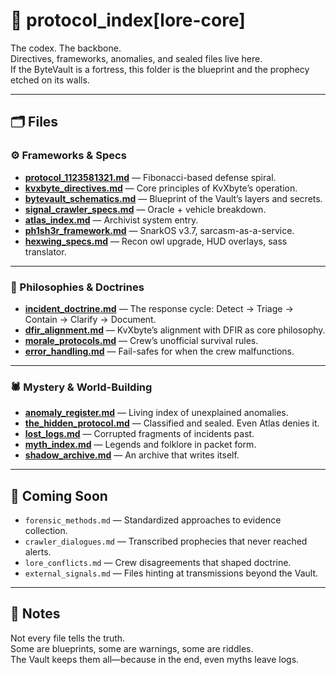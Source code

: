 # 📑 protocol_index[lore-core]

The codex. The backbone.  
Directives, frameworks, anomalies, and sealed files live here.  
If the ByteVault is a fortress, this folder is the blueprint and the prophecy etched on its walls.  

---

## 🗂️ Files

### ⚙️ Frameworks & Specs
- [**protocol_1123581321.md**](./protocol_1123581321.md) — Fibonacci-based defense spiral.  
- [**kvxbyte_directives.md**](./kvxbyte_directives.md) — Core principles of KvXbyte’s operation.  
- [**bytevault_schematics.md**](./bytevault_schematics.md) — Blueprint of the Vault’s layers and secrets.  
- [**signal_crawler_specs.md**](./signal_crawler_specs.md) — Oracle + vehicle breakdown.  
- [**atlas_index.md**](./atlas_index.md) — Archivist system entry.  
- [**ph1sh3r_framework.md**](./ph1sh3r_framework.md) — SnarkOS v3.7, sarcasm-as-a-service.  
- [**hexwing_specs.md**](./hexwing_specs.md) — Recon owl upgrade, HUD overlays, sass translator.  

---

### 📜 Philosophies & Doctrines
- [**incident_doctrine.md**](./incident_doctrine.md) — The response cycle: Detect → Triage → Contain → Clarify → Document.  
- [**dfir_alignment.md**](./dfir_alignment.md) — KvXbyte’s alignment with DFIR as core philosophy.  
- [**morale_protocols.md**](./morale_protocols.md) — Crew’s unofficial survival rules.  
- [**error_handling.md**](./error_handling.md) — Fail-safes for when the crew malfunctions.  

---

### 🕷️ Mystery & World-Building
- [**anomaly_register.md**](./anomaly_register.md) — Living index of unexplained anomalies.  
- [**the_hidden_protocol.md**](./the_hidden_protocol.md) — Classified and sealed. Even Atlas denies it.  
- [**lost_logs.md**](./lost_logs.md) — Corrupted fragments of incidents past.  
- [**myth_index.md**](./myth_index.md) — Legends and folklore in packet form.  
- [**shadow_archive.md**](./shadow_archive.md) — An archive that writes itself.  

---

## 🔮 Coming Soon
- `forensic_methods.md` — Standardized approaches to evidence collection.  
- `crawler_dialogues.md` — Transcribed prophecies that never reached alerts.  
- `lore_conflicts.md` — Crew disagreements that shaped doctrine.  
- `external_signals.md` — Files hinting at transmissions beyond the Vault.  

---

## 📒 Notes
Not every file tells the truth.  
Some are blueprints, some are warnings, some are riddles.  
The Vault keeps them all—because in the end, even myths leave logs.  
